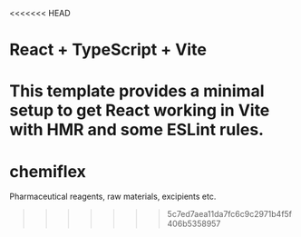 <<<<<<< HEAD
# React + TypeScript + Vite

This template provides a minimal setup to get React working in Vite with HMR and some ESLint rules.
=======
# chemiflex
Pharmaceutical reagents, raw materials, excipients etc. 
>>>>>>> 5c7ed7aea11da7fc6c9c2971b4f5f406b5358957
